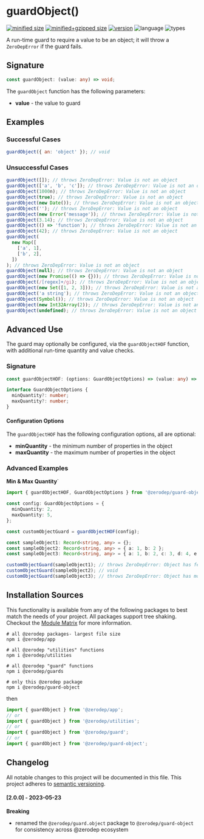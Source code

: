 # guardObject()

[![minified size](https://img.shields.io/bundlephobia/min/@zerodep/guard-object?style=flat-square&color=blue)](https://bundlephobia.com/package/@zerodep/guard-object)
[![minified+gzipped size](https://img.shields.io/bundlephobia/minzip/@zerodep/guard-object?style=flat-square&color=blue)](https://bundlephobia.com/package/@zerodep/guard-object)
[![version](https://img.shields.io/npm/v/@zerodep/guard-object?style=flat-square&color=blue)](https://www.npmjs.com/package/@zerodep/guard-object)
![language](https://img.shields.io/badge/typescript-100%25-blue?style=flat-square)
![types](https://img.shields.io/badge/types-included-blue?style=flat-square)

A run-time guard to require a value to be an object; it will throw a `ZeroDepError` if the guard fails.

## Signature

```typescript
const guardObject: (value: any) => void;
```

The `guardObject` function has the following parameters:

- **value** - the value to guard

## Examples

### Successful Cases

```javascript
guardObject({ an: 'object' }); // void
```

### Unsuccessful Cases

```javascript
guardObject([]); // throws ZeroDepError: Value is not an object
guardObject(['a', 'b', 'c']); // throws ZeroDepError: Value is not an object
guardObject(1000n); // throws ZeroDepError: Value is not an object
guardObject(true); // throws ZeroDepError: Value is not an object
guardObject(new Date()); // throws ZeroDepError: Value is not an object
guardObject(''); // throws ZeroDepError: Value is not an object
guardObject(new Error('message')); // throws ZeroDepError: Value is not an object
guardObject(3.14); // throws ZeroDepError: Value is not an object
guardObject(() => 'function'); // throws ZeroDepError: Value is not an object
guardObject(42); // throws ZeroDepError: Value is not an object
guardObject(
  new Map([
    ['a', 1],
    ['b', 2],
  ])
); // throws ZeroDepError: Value is not an object
guardObject(null); // throws ZeroDepError: Value is not an object
guardObject(new Promise(() => {})); // throws ZeroDepError: Value is not an object
guardObject(/[regex]+/gi); // throws ZeroDepError: Value is not an object
guardObject(new Set([1, 2, 3])); // throws ZeroDepError: Value is not an object
guardObject('a string'); // throws ZeroDepError: Value is not an object
guardObject(Symbol()); // throws ZeroDepError: Value is not an object
guardObject(new Int32Array(2)); // throws ZeroDepError: Value is not an object
guardObject(undefined); // throws ZeroDepError: Value is not an object
```

## Advanced Use

The guard may optionally be configured, via the `guardObjectHOF` function, with additional run-time quantity and value checks.

### Signature

```typescript
const guardObjectHOF: (options: GuardObjectOptions) => (value: any) => void;

interface GuardObjectOptions {
  minQuantity?: number;
  maxQuantity?: number;
}
```

#### Configuration Options

The `guardObjectHOF` has the following configuration options, all are optional:

- **minQuantity** - the minimum number of properties in the object
- **maxQuantity** - the maximum number of properties in the object

### Advanced Examples

**Min & Max Quantity**`

```typescript
import { guardObjectHOF, GuardObjectOptions } from '@zerodep/guard-object';

const config: GuardObjectOptions = {
  minQuantity: 2,
  maxQuantity: 5,
};

const customObjectGuard = guardObjectHOF(config);

const sampleObject1: Record<string, any> = {};
const sampleObject2: Record<string, any> = { a: 1, b: 2 };
const sampleObject3: Record<string, any> = { a: 1, b: 2, c: 3, d: 4, e: 5 };

customObjectGuard(sampleObject1); // throws ZeroDepError: Object has fewer than 2 items
customObjectGuard(sampleObject2); // void
customObjectGuard(sampleObject3); // throws ZeroDepError: Object has more than 5 items
```

## Installation Sources

This functionality is available from any of the following packages to best match the needs of your project. All packages support tree shaking. Checkout the [Module Matrix](/) for more information.

```shell
# all @zerodep packages- largest file size
npm i @zerodep/app

# all @zerodep "utilities" functions
npm i @zerodep/utilities

# all @zerodep "guard" functions
npm i @zerodep/guards

# only this @zerodep package
npm i @zerodep/guard-object
```

then

```javascript
import { guardObject } from '@zerodep/app';
// or
import { guardObject } from '@zerodep/utilities';
// or
import { guardObject } from '@zerodep/guard';
// or
import { guardObject } from '@zerodep/guard-object';
```

## Changelog

All notable changes to this project will be documented in this file. This project adheres to [semantic versioning](https://semver.org/spec/v2.0.0.html).

#### [2.0.0] - 2023-05-23

**Breaking**

- renamed the `@zerodep/guard.object` package to `@zerodep/guard-object` for consistency across @zerodep ecosystem
